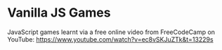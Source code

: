 # Vanilla JS Games
JavaScript games learnt via a free online video from FreeCodeCamp on YouTube: https://www.youtube.com/watch?v=ec8vSKJuZTk&t=13229s
